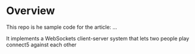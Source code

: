 # Overview

This repo is he sample code for the article: ...

It implements a WebSockets client-server system that lets two people play
connect5 against each other